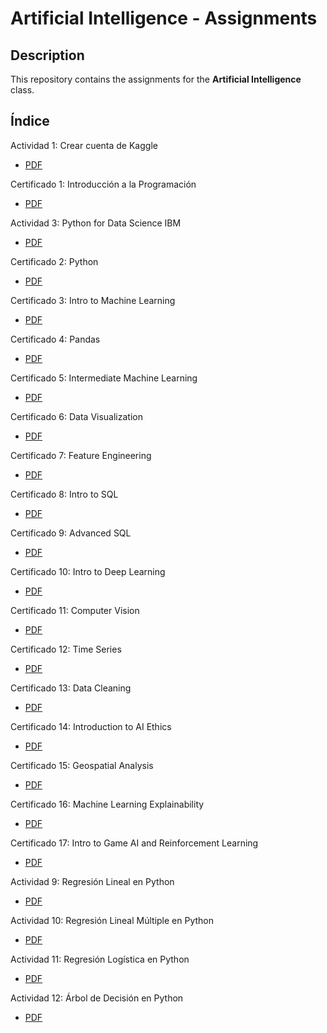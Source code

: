 # Artificial Intelligence - Assignments

## Description

This repository contains the assignments for the **Artificial Intelligence** class.

## Índice

Actividad 1: Crear cuenta de Kaggle
- [PDF](./Activities/Act01_CuentaEnKaggle.pdf)

Certificado 1: Introducción a la Programación
- [PDF](./Certificates/Kaggle/Intro%20to%20Programming.pdf)

Actividad 3: Python for Data Science IBM
- [PDF](./Certificates/IBM/Python%20101%20for%20Data%20Science.pdf)

Certificado 2: Python  
- [PDF](./Certificates/Kaggle/Python.pdf)

Certificado 3: Intro to Machine Learning  
- [PDF](./Certificates/Kaggle/Intro%20to%20Machine%20Learning.pdf)

Certificado 4: Pandas  
- [PDF](./Certificates/Kaggle/Pandas.pdf)

Certificado 5: Intermediate Machine Learning
- [PDF](./Certificates/Kaggle/Certificado%20-%20Intermediate%20Machine%20Learning.pdf)

Certificado 6: Data Visualization
- [PDF](./Certificates/Kaggle/Certificado%20-%20Data%20Visualization.pdf)

Certificado 7: Feature Engineering
- [PDF](./Certificates/Kaggle/Certificado%20-%20Feature%20Engineering.pdf)

Certificado 8: Intro to SQL
- [PDF](./Certificates/Kaggle/Certificado%20-%20Intro%20to%20SQL.pdf)

Certificado 9: Advanced SQL
- [PDF](./Certificates/Kaggle/Certificado%20-%20Advanced%20SQL.pdf)

Certificado 10: Intro to Deep Learning
- [PDF](./Certificates/Kaggle/Certificado%20-%20Intro%20to%20Deep%20Learning.pdf)

Certificado 11: Computer Vision
- [PDF](./Certificates/Kaggle/Certificado%20-%20Computer%20Vision.pdf)

Certificado 12: Time Series
- [PDF](./Certificates/Kaggle/Certificado%20-%20Time%20Series.pdf)

Certificado 13: Data Cleaning
- [PDF](./Certificates/Kaggle/Certificado%20-%20Data%20Cleaning.pdf)

Certificado 14: Introduction to AI Ethics
- [PDF](./Certificates/Kaggle/Certificado%20-%20Intro%20to%20AI%20Ethics.pdf)

Certificado 15: Geospatial Analysis
- [PDF](./Certificates/Kaggle/Certificado%20-%20Geospatial%20Analysis.pdf)

Certificado 16: Machine Learning Explainability
- [PDF](./Certificates/Kaggle/Certificado%20-%20Machine%20Learning%20Explainability.pdf)

Certificado 17: Intro to Game AI and Reinforcement Learning
- [PDF](./Certificates/Kaggle/Certificado%20-%20Intro%20to%20Game%20AI%20and%20Reinforcement%20Learning.pdf)

Actividad 9: Regresión Lineal en Python
- [PDF](./Activities/Act09_RegresionLinealEnPython.pdf)

Actividad 10: Regresión Lineal Múltiple en Python
- [PDF](./Activities/Act10_RegresionLinealMultiplePython.pdf)

Actividad 11: Regresión Logística en Python
- [PDF](./Activities/Act11_RegresionLogisticaEnPython.pdf)

Actividad 12: Árbol de Decisión en Python
- [PDF](./Activities/Act12_ArbolDecisionPython.pdf)